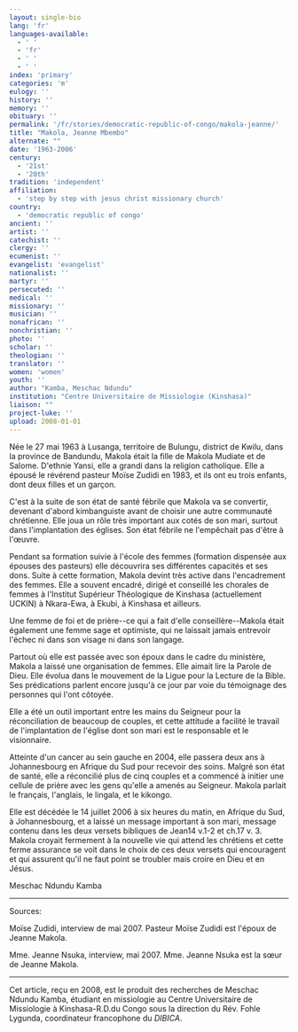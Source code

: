 ```yaml
---
layout: single-bio
lang: 'fr'
languages-available:
  - ' '
  - 'fr'
  - ' '
  - ' '
index: 'primary'
categories: 'm'
eulogy: ''
history: ''
memory: ''
obituary: ''
permalink: '/fr/stories/democratic-republic-of-congo/makola-jeanne/'
title: "Makola, Jeanne Mbembo"
alternate: ""
date: '1963-2006'
century:
  - '21st'
  - '20th'
tradition: 'independent'
affiliation:
  - 'step by step with jesus christ missionary church'
country:
  - 'democratic republic of congo'
ancient: ''
artist: ''
catechist: ''
clergy: ''
ecumenist: ''
evangelist: 'evangelist'
nationalist: ''
martyr: ''
persecuted: ''
medical: ''
missionary: ''
musician: ''
nonafrican: ''
nonchristian: ''
photo: ''
scholar: ''
theologian: ''
translator: ''
women: 'women'
youth: ''
author: "Kamba, Meschac Ndundu"
institution: "Centre Universitaire de Missiologie (Kinshasa)"
liaison: ""
project-luke: ''
upload: 2008-01-01
---
```




Née le 27 mai 1963 à Lusanga, territoire de Bulungu, district de Kwilu, dans la province de Bandundu, Makola était la fille de Makola Mudiate et de Salome. D'ethnie Yansi, elle a grandi dans la religion catholique. Elle a épousé le révérend pasteur Moïse Zudidi en 1983, et ils ont eu trois enfants, dont deux filles et un garçon.

C'est à la suite de son état de santé fébrile que Makola va se convertir, devenant d'abord kimbanguiste avant de choisir une autre communauté chrétienne. Elle joua un rôle très important aux cotés de son mari, surtout dans l'implantation des églises. Son état fébrile ne l'empêchait pas d'être à l'œuvre.

Pendant sa formation suivie à l'école des femmes (formation dispensée aux épouses des pasteurs) elle découvrira ses différentes capacités et ses dons. Suite à cette formation, Makola devint très active dans l'encadrement des femmes. Elle a souvent encadré, dirigé et conseillé les chorales de femmes à l'Institut  Supérieur Théologique de Kinshasa (actuellement UCKIN) à Nkara-Ewa, à Ekubi, à Kinshasa et ailleurs.

Une femme de foi et de prière--ce qui a fait d'elle conseillère--Makola était également une femme sage et optimiste, qui ne laissait jamais entrevoir l'échec ni dans son visage ni dans son langage.

Partout où elle est passée avec son époux dans le cadre du ministère, Makola a laissé une organisation de femmes. Elle aimait lire la Parole de Dieu. Elle évolua dans le mouvement de la Ligue pour la Lecture de la Bible. Ses prédications parlent encore jusqu'à ce jour par voie du témoignage des personnes qui l'ont côtoyée.

Elle a été un outil important entre les mains du Seigneur pour la réconciliation de beaucoup de couples, et cette attitude a facilité le travail de l'implantation de l'église dont son mari est le responsable et le visionnaire.

Atteinte d'un cancer au sein gauche en 2004, elle passera deux ans à Johannesbourg en Afrique du Sud pour recevoir des soins. Malgré son état de santé, elle a réconcilié plus de cinq couples et a commencé à initier une cellule de prière avec les gens qu'elle a amenés au Seigneur. Makola parlait le français, l'anglais, le lingala, et le kikongo.

Elle est décédée le 14 juillet 2006 à six heures du matin, en Afrique du Sud, à Johannesbourg, et a laissé un message important à son mari, message contenu dans les deux versets bibliques de Jean14 v.1-2 et ch.17 v. 3. Makola croyait fermement à la nouvelle vie qui attend les chrétiens et cette ferme assurance se voit dans le choix de ces deux versets qui encouragent et qui assurent qu'il ne faut point se troubler mais croire en Dieu et en Jésus.

Meschac Ndundu Kamba

---

Sources:

Moïse Zudidi, interview de mai 2007. Pasteur Moïse Zudidi est l'époux de Jeanne Makola.

Mme. Jeanne Nsuka, interview, mai 2007. Mme. Jeanne Nsuka est la sœur de Jeanne Makola.

---

Cet article, reçu en 2008, est le produit des recherches de Meschac Ndundu Kamba, étudiant en missiologie au Centre Universitaire de Missiologie à  Kinshasa-R.D.du Congo sous la direction du Rév. Fohle Lygunda, coordinateur francophone du *DIBICA*.
